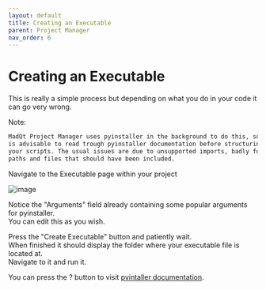 ```yaml
---
layout: default
title: Creating an Executable
parent: Project Manager
nav_order: 6
---
```


# Creating an Executable
This is really a simple process but depending on what you do in your code
it can go very wrong.

Note:
```bash
MadQt Project Manager uses pyinstaller in the background to do this, so it
is advisable to read trough pyinstaller documentation before structuring
your scripts. The usual issues are due to unsupported imports, badly formatted
paths and files that should have been included.
```

Navigate to the Executable page within your project

![image](https://user-images.githubusercontent.com/30872066/146863044-1c794b83-3d56-4d32-ade9-1a3a02c27a0b.png)

Notice the "Arguments" field already containing some popular arguments for pyinstaller.\
You can edit this as you wish.

Press the "Create Executable" button and patiently wait.\
When finished it should display the folder where your executable file is located at.\
Navigate to it and run it.

You can press the ? button to visit [pyintaller documentation](https://pyinstaller.readthedocs.io/en/stable/operating-mode.html).
